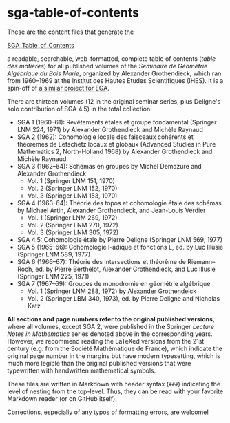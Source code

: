 # sga-table-of-contents

These are the content files that generate the

[SGA_Table_of_Contents](http://brianhwang.com/sga-table-of-contents/)

a readable, searchable, web-formatted, complete table of contents (*table des matières*) for all published volumes of the *Séminaire de Géométrie Algébrique du Bois Marie*, organized by Alexander Grothendieck, which ran from 1960–1969 at the Institut des Hautes Études Scientifiques (IHES). It is a spin-off of [a similar project for EGA](http://github.com/bhwang/ega-table-of-contents/).

There are thirteen volumes (12 in the original seminar series, plus Deligne's solo contribution of SGA 4.5) in the total collection:

* SGA 1 (1960–61): Revêtements étales et groupe fondamental (Springer LNM 224, 1971) by Alexander Grothendieck and Michèle Raynaud
* SGA 2 (1962): Cohomologie locale des faisceaux cohérents et théorèmes de Lefschetz locaux et globaux (Advanced Studies in Pure Mathematics 2, North-Holland 1968) by Alexander Grothendieck and Michèle Raynaud
* SGA 3 (1962–64): Schémas en groupes by Michel Demazure and Alexander Grothendieck
    - Vol. 1 (Springer LNM 151, 1970)
    - Vol. 2 (Springer LNM 152, 1970)
    - Vol. 3 (Springer LNM 153, 1970)
* SGA 4 (1963–64): Théorie des topos et cohomologie étale des schémas by Michael Artin, Alexander Grothendieck, and Jean-Louis Verdier
    - Vol. 1 (Springer LNM 269, 1972)
    - Vol. 2 (Springer LNM 270, 1972)
    - Vol. 3 (Springer LNM 305, 1972)
* SGA 4.5: Cohomologie étale by Pierre Deligne (Springer LNM 569, 1977) 
* SGA 5 (1965–66): Cohomologie l-adique et fonctions L, ed. by Luc Illusie (Springer LNM 589, 1977)
* SGA 6 (1966–67): Théorie des intersections et théorême de Riemann–Roch, ed. by Pierre Berthelot, Alexander Grothendieck, and Luc Illusie (Springer LNM 225, 1971)
* SGA 7 (1967–69): Groupes de monodromie en géométrie algébrique 
    - Vol. 1 (Springer LNM 288, 1972) by Alexander Grothendeick
    - Vol. 2 (Springer LBM 340, 1973), ed. by Pierre Deligne and Nicholas Katz

**All sections and page numbers refer to the original published versions**, where all volumes, except SGA 2, were published in the Springer *Lecture Notes in Mathematics* series denoted above in the corresponding years. However, we recommend reading the LaTeXed versions from the 21st century (e.g. from the Société Mathématique de France), which indicate the original page number in the margins but have modern typesetting, which is much more legible than the original published versions that were typewritten with handwritten mathematical symbols.

These files are written in Markdown with header syntax (`###`) indicating the level of nesting from the top-level. Thus, they can be read with your favorite Markdown reader (or on GitHub itself).

Corrections, especially of any typos of formatting errors, are welcome!
